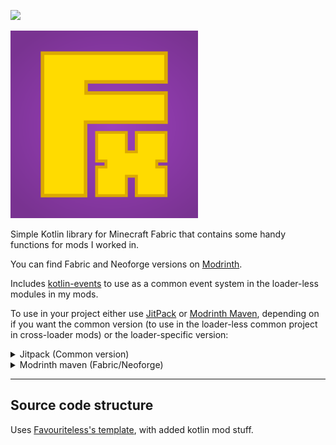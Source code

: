 [![](https://jitpack.io/v/filloax/filloaxlib.svg)](https://jitpack.io/#filloax/filloaxlib)

<img src="logo.png" width="300px">

Simple Kotlin library for Minecraft Fabric that contains some handy functions for mods I worked in.

You can find Fabric and Neoforge versions on [Modrinth](https://modrinth.com/mod/filloaxlib).

Includes [kotlin-events](https://github.com/svby/kotlin-events) to use as a common event system in 
the loader-less modules in my mods.

To use in your project either use [JitPack](https://jitpack.io/#filloax/filloaxlib) or [Modrinth Maven](https://support.modrinth.com/en/articles/8801191-modrinth-maven), depending on if you want the 
common version (to use in the loader-less common project in cross-loader mods) or the loader-specific
version:

<details>
<summary>Jitpack (Common version)</summary>

You can also find the common versions in the [Releases](https://github.com/filloax/filloaxlib/releases) tab.

1. Add [JitPack](https://jitpack.io/#filloax/filloaxlib) repository to build.gradle.

```kt
dependencyResolutionManagement {
    repositoriesMode.set(RepositoriesMode.FAIL_ON_PROJECT_REPOS)
    repositories {
        mavenCentral()
        maven { url 'https://jitpack.io' }
    }
}
```

2. Add dependency to build.gradle

```kt
dependencies {
  implementation("com.github.filloax.filloaxlib:filloaxlib-${loader}:Tag")
  // for example
  implementation("com.github.filloax.filloaxlib:filloaxlib-common:0.31.0-1.21")
}
```

Guide is also in the JitPack link. The first time a version gets downloaded (globally) it will likely time out as
JitPack still needs to build it.
</details>


<details>
<summary>Modrinth maven (Fabric/Neoforge)</summary>

TODO

</details>

---

## Source code structure

Uses [Favouriteless's template](https://github.com/Favouriteless/ML-Template), with added kotlin mod stuff.

